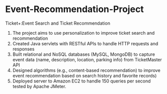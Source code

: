 # Event-Recommendation-Project
Ticket+:Event Search and Ticket Recommendation
1. The project aims to use personalization to improve ticket search and recommendation 
2. Created Java servlets with RESTful APIs to handle HTTP requests and responses
3. Built relational and NoSQL databases (MySQL, MongoDB) to capture event data (name, description, location, parking info)  from TicketMaster API
4. Designed algorithms (e.g., content-based recommendation) to improve event recommendation based on search history and favorite records)
5. Deployed server to Amazon EC2 to handle 150 queries per second tested by Apache JMeter. 


